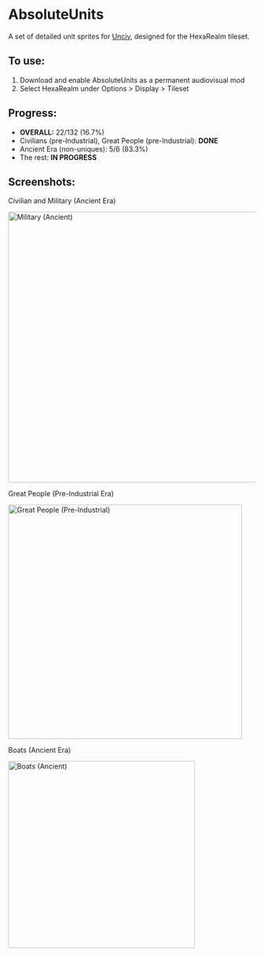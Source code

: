 # AbsoluteUnits

A set of detailed unit sprites for [Unciv](https://github.com/yairm210/Unciv), designed for the HexaRealm tileset. 

## To use: 
1. Download and enable AbsoluteUnits as a permanent audiovisual mod
2. Select HexaRealm under Options > Display > Tileset

## Progress:
  * **OVERALL:** 22/132 (16.7%)
  * Civilians (pre-Industrial), Great People (pre-Industrial): **DONE**
  * Ancient Era (non-uniques): 5/6 (83.3%)
  * The rest: **IN PROGRESS**

## Screenshots:
Civilian and Military (Ancient Era)  

<img width="550" alt="Military (Ancient)" src="https://user-images.githubusercontent.com/56904240/169752244-223eb8b0-ee6b-4ac8-8d38-53f364aa2ca5.png">


Great People (Pre-Industrial Era)  

<img width="476" alt="Great People (Pre-Industrial)" src="https://user-images.githubusercontent.com/56904240/169752238-27087ac3-9e38-494f-adc6-6ae312efa8eb.png">

Boats (Ancient Era)  

<img width="380" alt="Boats (Ancient)" src="https://user-images.githubusercontent.com/56904240/169752224-04ee58c8-64ed-4ff2-9753-c3128ab052df.png">
